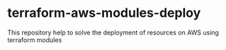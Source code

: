 # terraform-aws-modules-deploy
This repository help to solve the deployment of resources on AWS using terraform modules
